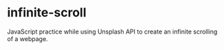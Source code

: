 # infinite-scroll

JavaScript practice while using Unsplash API to create an infinite scrolling of a webpage.